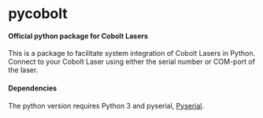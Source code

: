 # pycobolt

#### Official python package for Cobolt Lasers
This is a package to facilitate system integration of Cobolt Lasers in Python. Connect to your Cobolt Laser using either the serial number or COM-port of the laser. 


#### Dependencies
The python version requires Python 3 and pyserial, [Pyserial](https://pypi.org/project/pyserial/).
